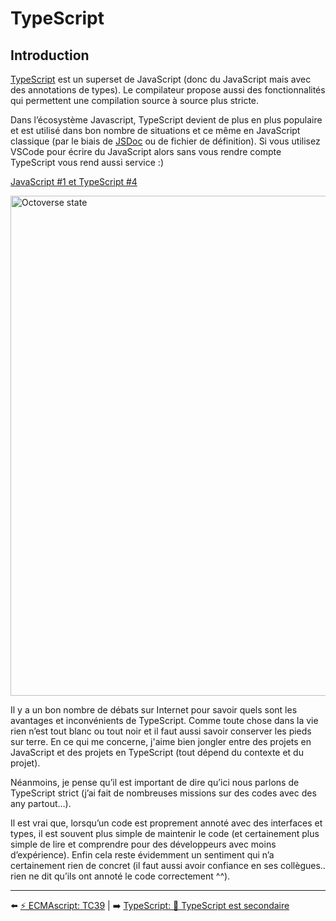 # TypeScript

## Introduction

[TypeScript](https://www.typescriptlang.org/) est un superset de JavaScript (donc du JavaScript mais avec des annotations de types). Le compilateur propose aussi des fonctionnalités qui permettent une compilation source à source plus stricte.

Dans l’écosystème Javascript, TypeScript devient de plus en plus populaire et est utilisé dans bon nombre de situations et ce même en JavaScript classique (par le biais de [JSDoc](https://www.typescriptlang.org/docs/handbook/jsdoc-supported-types.html) ou de fichier de définition). Si vous utilisez VSCode pour  écrire du JavaScript alors sans vous rendre compte TypeScript vous rend aussi service :)

[JavaScript #1 et TypeScript #4](https://octoverse.github.com/)

<img src="./../../../assets/typescript/Octoverse-state.png" alt="Octoverse state" width="800"/>

Il y a un bon nombre de débats sur Internet pour savoir quels sont les avantages et inconvénients de TypeScript. Comme toute chose dans la vie rien n’est tout blanc ou tout noir et il faut aussi savoir conserver les pieds sur terre. En ce qui me concerne, j'aime bien jongler entre des projets en JavaScript et des projets en TypeScript (tout dépend du contexte et du projet).

Néanmoins, je pense qu’il est important de dire qu’ici nous parlons de TypeScript strict (j’ai fait de nombreuses missions sur des codes avec des any partout…).

Il est vrai que, lorsqu’un code est proprement annoté avec des interfaces et types, il est souvent plus simple de maintenir le code (et certainement plus simple de lire et comprendre pour des développeurs avec moins d’expérience). Enfin cela reste évidemment un sentiment qui n’a certainement rien de concret (il faut aussi avoir confiance en ses collègues.. rien ne dit qu’ils ont annoté le code correctement ^^).

---

⬅️ [⚡ ECMAscript: TC39](../3-ecmascript/4-tc39.md) |
➡️ [TypeScript: 🙊 TypeScript est secondaire](./2-typescript-est-secondaire.md)
